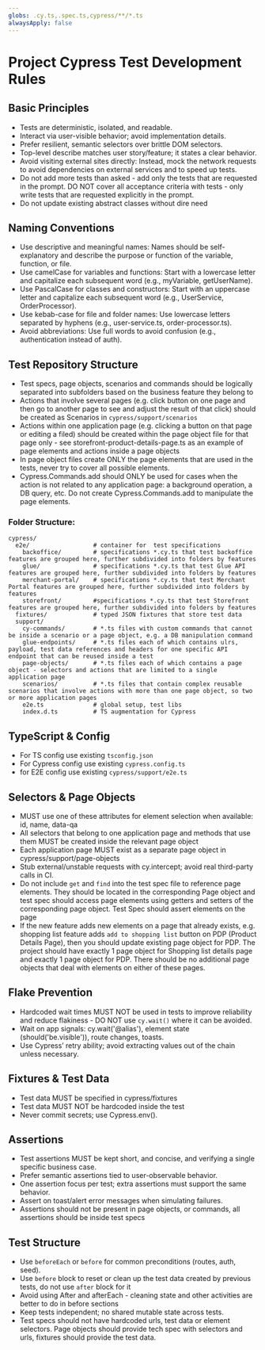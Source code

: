 ```yaml
---
globs: .cy.ts,.spec.ts,cypress/**/*.ts
alwaysApply: false
---
```


# Project Cypress Test Development Rules

## Basic Principles

- Tests are deterministic, isolated, and readable.
- Interact via user-visible behavior; avoid implementation details.
- Prefer resilient, semantic selectors over brittle DOM selectors.
- Top-level describe matches user story/feature; it states a clear behavior.
- Avoid visiting external sites directly: Instead, mock the network requests to avoid dependencies on external services and to speed up tests.
- Do not add more tests than asked - add only the tests that are requested in the prompt. DO NOT cover all acceptance criteria with tests - only write tests that are requested explicitly in the prompt.
- Do not update existing abstract classes without dire need

## Naming Conventions

- Use descriptive and meaningful names: Names should be self-explanatory and describe the purpose or function of the variable, function, or file.
- Use camelCase for variables and functions: Start with a lowercase letter and capitalize each subsequent word (e.g., myVariable, getUserName).
- Use PascalCase for classes and constructors: Start with an uppercase letter and capitalize each subsequent word (e.g., UserService, OrderProcessor).
- Use kebab-case for file and folder names: Use lowercase letters separated by hyphens (e.g., user-service.ts, order-processor.ts).
- Avoid abbreviations: Use full words to avoid confusion (e.g., authentication instead of auth).

## Test Repository Structure
- Test specs, page objects, scenarios and commands should be logically separated into subfolders based on the business feature they belong to
- Actions that involve several pages (e.g. click button on one page and then go to another page to see and adjust the result of that click) should be created as Scenarios in `cypress/support/scenarios`
- Actions within one application page (e.g. clicking a button on that page or editing a filed) should be created within the page object file for that page only - see storefront-product-details-page.ts as an example of page elements and actions inside a page objects
- In page object files create ONLY the page elements that are used in the tests, never try to cover all possible elements.
- Cypress.Commands.add should ONLY be used for cases when the action is not related to any application page: a background operation, a DB query, etc. Do not create Cypress.Commands.add to manipulate the page elements.

### Folder Structure:
```
cypress/
  e2e/                  # container for  test specifications
    backoffice/         # specifications *.cy.ts that test backoffice features are grouped here, further subdivided into folders by features
    glue/               # specifications *.cy.ts that test Glue API features are grouped here, further subdivided into folders by features
    merchant-portal/    # specifications *.cy.ts that test Merchant Portal features are grouped here, further subdivided into folders by features
    storefront/         #specifications *.cy.ts that test Storefront features are grouped here, further subdivided into folders by features
  fixtures/             # typed JSON fixtures that store test data
  support/
    cy-commands/        # *.ts files with custom commands that cannot be inside a scenario or a page object, e.g. a DB manipulation command
    glue-endpoints/     # *.ts files each of which contains ulrs, payload, test data references and headers for one specific API endpoint that can be reused inside a test
    page-objects/       # *.ts files each of which contains a page object - selectors and actions that are limited to a single application page
    scenarios/          # *.ts files that contain complex reusable scenarios that involve actions with more than one page object, so two or more application pages
    e2e.ts              # global setup, test libs
    index.d.ts          # TS augmentation for Cypress
```

## TypeScript & Config

- For TS config use existing `tsconfig.json`
- For Cypress config use existing `cypress.config.ts`
- for E2E config use existing `cypress/support/e2e.ts`

## Selectors & Page Objects

- MUST use one of these attributes for element selection when available: id, name, data-qa
- All selectors that belong to one application page and methods that use them MUST be created inside the relevant page object
- Each application page MUST exist as a separate page object in cypress/support/page-objects
- Stub external/unstable requests with cy.intercept; avoid real third-party calls in CI.
- Do not include `get` and `find` into the test spec file to reference page elements. They should be located in the corresponding Page object and test spec should access page elements using getters and setters of the corresponding page object. Test Spec should assert elements on the page 
- If the new feature adds new elements on a page that already exists, e.g. shopping list feature adds `add to shopping list` button on PDP (Product Details Page), then you should update existing page object for PDP. The project should have exactly 1 page object for Shopping list details page and exactly 1 page object for PDP. There should be no additional page objects that deal with elements on either of these pages.

## Flake Prevention
- Hardcoded wait times MUST NOT be used in tests to improve reliability and reduce flakiness - DO NOT use `cy.wait()` where it can be avoided.
- Wait on app signals: cy.wait('@alias'), element state (should('be.visible')), route changes, toasts.
- Use Cypress’ retry ability; avoid extracting values out of the chain unless necessary.

## Fixtures & Test Data
- Test data MUST be specified in cypress/fixtures
- Test data MUST NOT be hardcoded inside the test
- Never commit secrets; use Cypress.env().

## Assertions
- Test assertions MUST be kept short, and concise, and verifying a single specific business case.
- Prefer semantic assertions tied to user-observable behavior.
- One assertion focus per test; extra assertions must support the same behavior.
- Assert on toast/alert error messages when simulating failures.
- Assertions should not be present in page objects, or commands, all assertions should be inside test specs

## Test Structure

- Use `beforeEach` or `before` for common preconditions (routes, auth, seed).
- Use `before` block to reset or clean up the test data created by previous tests, do not use `after` block for it
- Avoid using After and afterEach - cleaning state and other activities are better to do in before sections
- Keep tests independent; no shared mutable state across tests.
- Test specs should not have hardcoded urls, test data or element selectors. Page objects should provide tech spec with selectors and urls, fixtures should provide the test data.
